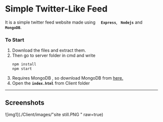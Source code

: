 # Simple Twitter-Like Feed

It is a simple twitter feed website made using **`  Express`**, **`  Nodejs `** and **`  MongoDB`**.



### To Start

1. Download the files and extract them.
1. Then go to server folder in cmd and write
    ``` javascript 
    npm install
    npm start
    ```
1. Requires MongoDB , so download MongoDB from [here.](https://www.mongodb.com/try/download/community)
1. Open the __`index.html`__ from Client folder

---
## Screenshots
![img1](./Client/images/"site still.PNG " raw=true)